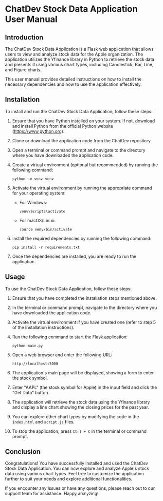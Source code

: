 # ChatDev Stock Data Application User Manual

## Introduction

The ChatDev Stock Data Application is a Flask web application that allows users to view and analyze stock data for the Apple organization. The application utilizes the Yfinance library in Python to retrieve the stock data and presents it using various chart types, including Candlestick, Bar, Line, and Figure charts.

This user manual provides detailed instructions on how to install the necessary dependencies and how to use the application effectively.

## Installation

To install and run the ChatDev Stock Data Application, follow these steps:

1. Ensure that you have Python installed on your system. If not, download and install Python from the official Python website (https://www.python.org).

2. Clone or download the application code from the ChatDev repository.

3. Open a terminal or command prompt and navigate to the directory where you have downloaded the application code.

4. Create a virtual environment (optional but recommended) by running the following command:

   ```
   python -m venv venv
   ```

5. Activate the virtual environment by running the appropriate command for your operating system:

   - For Windows:

     ```
     venv\Scripts\activate
     ```

   - For macOS/Linux:

     ```
     source venv/bin/activate
     ```

6. Install the required dependencies by running the following command:

   ```
   pip install -r requirements.txt
   ```

7. Once the dependencies are installed, you are ready to run the application.

## Usage

To use the ChatDev Stock Data Application, follow these steps:

1. Ensure that you have completed the installation steps mentioned above.

2. In the terminal or command prompt, navigate to the directory where you have downloaded the application code.

3. Activate the virtual environment if you have created one (refer to step 5 of the installation instructions).

4. Run the following command to start the Flask application:

   ```
   python main.py
   ```

5. Open a web browser and enter the following URL:

   ```
   http://localhost:5000
   ```

6. The application's main page will be displayed, showing a form to enter the stock symbol.

7. Enter "AAPL" (the stock symbol for Apple) in the input field and click the "Get Data" button.

8. The application will retrieve the stock data using the Yfinance library and display a line chart showing the closing prices for the past year.

9. You can explore other chart types by modifying the code in the `index.html` and `script.js` files.

10. To stop the application, press `Ctrl + C` in the terminal or command prompt.

## Conclusion

Congratulations! You have successfully installed and used the ChatDev Stock Data Application. You can now explore and analyze Apple's stock data using various chart types. Feel free to customize the application further to suit your needs and explore additional functionalities.

If you encounter any issues or have any questions, please reach out to our support team for assistance. Happy analyzing!